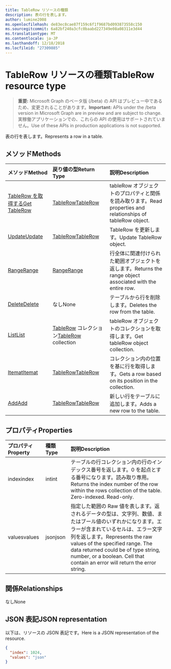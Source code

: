 ```yaml
---
title: TableRow リソースの種類
description: 表の行を表します。
author: lumine2008
ms.openlocfilehash: de83ec8cae87f159c6f1f9687bd093873558c150
ms.sourcegitcommit: 6a82bf240a3cfc0baabd227349e08a08311e3d44
ms.translationtype: MT
ms.contentlocale: ja-JP
ms.lasthandoff: 12/18/2018
ms.locfileid: "27309885"
---
```

# <a name="tablerow-resource-type"></a><span data-ttu-id="35292-103">TableRow リソースの種類</span><span class="sxs-lookup"><span data-stu-id="35292-103">TableRow resource type</span></span>

> <span data-ttu-id="35292-104">**重要:** Microsoft Graph のベータ版 (/beta) の API はプレビュー中であるため、変更されることがあります。</span><span class="sxs-lookup"><span data-stu-id="35292-104">**Important:** APIs under the /beta version in Microsoft Graph are in preview and are subject to change.</span></span> <span data-ttu-id="35292-105">実稼働アプリケーションでの、これらの API の使用はサポートされていません。</span><span class="sxs-lookup"><span data-stu-id="35292-105">Use of these APIs in production applications is not supported.</span></span>

<span data-ttu-id="35292-106">表の行を表します。</span><span class="sxs-lookup"><span data-stu-id="35292-106">Represents a row in a table.</span></span>


## <a name="methods"></a><span data-ttu-id="35292-107">メソッド</span><span class="sxs-lookup"><span data-stu-id="35292-107">Methods</span></span>

| <span data-ttu-id="35292-108">メソッド</span><span class="sxs-lookup"><span data-stu-id="35292-108">Method</span></span>           | <span data-ttu-id="35292-109">戻り値の型</span><span class="sxs-lookup"><span data-stu-id="35292-109">Return Type</span></span>    |<span data-ttu-id="35292-110">説明</span><span class="sxs-lookup"><span data-stu-id="35292-110">Description</span></span>|
|:---------------|:--------|:----------|
|[<span data-ttu-id="35292-111">TableRow を取得する</span><span class="sxs-lookup"><span data-stu-id="35292-111">Get TableRow</span></span>](../api/tablerow-get.md) | [<span data-ttu-id="35292-112">TableRow</span><span class="sxs-lookup"><span data-stu-id="35292-112">TableRow</span></span>](tablerow.md) |<span data-ttu-id="35292-113">tableRow オブジェクトのプロパティと関係を読み取ります。</span><span class="sxs-lookup"><span data-stu-id="35292-113">Read properties and relationships of tableRow object.</span></span>|
|[<span data-ttu-id="35292-114">Update</span><span class="sxs-lookup"><span data-stu-id="35292-114">Update</span></span>](../api/tablerow-update.md) | [<span data-ttu-id="35292-115">TableRow</span><span class="sxs-lookup"><span data-stu-id="35292-115">TableRow</span></span>](tablerow.md)  |<span data-ttu-id="35292-116">TableRow を更新します。</span><span class="sxs-lookup"><span data-stu-id="35292-116">Update TableRow object.</span></span> |
|[<span data-ttu-id="35292-117">Range</span><span class="sxs-lookup"><span data-stu-id="35292-117">Range</span></span>](../api/tablerow-range.md)|[<span data-ttu-id="35292-118">Range</span><span class="sxs-lookup"><span data-stu-id="35292-118">Range</span></span>](range.md)|<span data-ttu-id="35292-119">行全体に関連付けられた範囲オブジェクトを返します。</span><span class="sxs-lookup"><span data-stu-id="35292-119">Returns the range object associated with the entire row.</span></span>|
|[<span data-ttu-id="35292-120">Delete</span><span class="sxs-lookup"><span data-stu-id="35292-120">Delete</span></span>](../api/tablerow-delete.md)|<span data-ttu-id="35292-121">なし</span><span class="sxs-lookup"><span data-stu-id="35292-121">None</span></span>|<span data-ttu-id="35292-122">テーブルから行を削除します。</span><span class="sxs-lookup"><span data-stu-id="35292-122">Deletes the row from the table.</span></span>|
|[<span data-ttu-id="35292-123">List</span><span class="sxs-lookup"><span data-stu-id="35292-123">List</span></span>](../api/tablerow-list.md) | <span data-ttu-id="35292-124">[TableRow](tablerow.md) コレクション</span><span class="sxs-lookup"><span data-stu-id="35292-124">[TableRow](tablerow.md) collection</span></span> |<span data-ttu-id="35292-125">tableRow オブジェクトのコレクションを取得します。</span><span class="sxs-lookup"><span data-stu-id="35292-125">Get tableRow object collection.</span></span> |
|[<span data-ttu-id="35292-126">Itemat</span><span class="sxs-lookup"><span data-stu-id="35292-126">Itemat</span></span>](../api/tablerowcollection-itemat.md)|[<span data-ttu-id="35292-127">TableRow</span><span class="sxs-lookup"><span data-stu-id="35292-127">TableRow</span></span>](tablerow.md)|<span data-ttu-id="35292-128">コレクション内の位置を基に行を取得します。</span><span class="sxs-lookup"><span data-stu-id="35292-128">Gets a row based on its position in the collection.</span></span>|
|[<span data-ttu-id="35292-129">Add</span><span class="sxs-lookup"><span data-stu-id="35292-129">Add</span></span>](../api/tablerowcollection-add.md)|[<span data-ttu-id="35292-130">TableRow</span><span class="sxs-lookup"><span data-stu-id="35292-130">TableRow</span></span>](tablerow.md)|<span data-ttu-id="35292-131">新しい行をテーブルに追加します。</span><span class="sxs-lookup"><span data-stu-id="35292-131">Adds a new row to the table.</span></span>|

## <a name="properties"></a><span data-ttu-id="35292-132">プロパティ</span><span class="sxs-lookup"><span data-stu-id="35292-132">Properties</span></span>
| <span data-ttu-id="35292-133">プロパティ</span><span class="sxs-lookup"><span data-stu-id="35292-133">Property</span></span>     | <span data-ttu-id="35292-134">種類</span><span class="sxs-lookup"><span data-stu-id="35292-134">Type</span></span>   |<span data-ttu-id="35292-135">説明</span><span class="sxs-lookup"><span data-stu-id="35292-135">Description</span></span>|
|:---------------|:--------|:----------|
|<span data-ttu-id="35292-136">index</span><span class="sxs-lookup"><span data-stu-id="35292-136">index</span></span>|<span data-ttu-id="35292-137">int</span><span class="sxs-lookup"><span data-stu-id="35292-137">int</span></span>|<span data-ttu-id="35292-p102">テーブルの行コレクション内の行のインデックス番号を返します。0 を起点とする番号になります。読み取り専用。</span><span class="sxs-lookup"><span data-stu-id="35292-p102">Returns the index number of the row within the rows collection of the table. Zero-indexed. Read-only.</span></span>|
|<span data-ttu-id="35292-141">values</span><span class="sxs-lookup"><span data-stu-id="35292-141">values</span></span>|<span data-ttu-id="35292-142">json</span><span class="sxs-lookup"><span data-stu-id="35292-142">json</span></span>|<span data-ttu-id="35292-p103">指定した範囲の Raw 値を表します。返されるデータの型は、文字列、数値、またはブール値のいずれかになります。エラーが含まれているセルは、エラー文字列を返します。</span><span class="sxs-lookup"><span data-stu-id="35292-p103">Represents the raw values of the specified range. The data returned could be of type string, number, or a boolean. Cell that contain an error will return the error string.</span></span>|

## <a name="relationships"></a><span data-ttu-id="35292-146">関係</span><span class="sxs-lookup"><span data-stu-id="35292-146">Relationships</span></span>
<span data-ttu-id="35292-147">なし</span><span class="sxs-lookup"><span data-stu-id="35292-147">None</span></span>


## <a name="json-representation"></a><span data-ttu-id="35292-148">JSON 表記</span><span class="sxs-lookup"><span data-stu-id="35292-148">JSON representation</span></span>

<span data-ttu-id="35292-149">以下は、リソースの JSON 表記です。</span><span class="sxs-lookup"><span data-stu-id="35292-149">Here is a JSON representation of the resource.</span></span>

<!-- {
  "blockType": "resource",
  "optionalProperties": [

  ],
  "@odata.type": "microsoft.graph.tableRow"
}-->

```json
{
  "index": 1024,
  "values": "json"
}

```

<!-- uuid: 8fcb5dbc-d5aa-4681-8e31-b001d5168d79
2015-10-25 14:57:30 UTC -->
<!-- {
  "type": "#page.annotation",
  "description": "TableRow resource",
  "keywords": "",
  "section": "documentation",
  "tocPath": ""
}-->